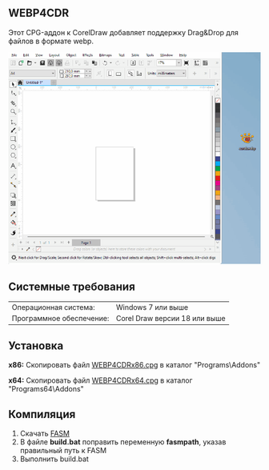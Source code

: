 <h2>WEBP4CDR</h2>
Этот CPG-аддон к CorelDraw добавляет поддержку Drag&Drop для файлов в формате webp.<p>
<p><img src=1.gif><p>
<h2>Системные требования</h2>
<table  style="font-size:100%"><tr><td>Операционная система:<td>Windows 7 или выше
<tr><td>Программное обеспечение:<td>Corel Draw версии 18 или выше</table>
<h2>Установка</h2>
<b>x86:</b>  Скопировать файл <a href=https://github.com/fersatgit/WEBP4CDR/releases/download/v1.0/WEBP4CDRx86.cpg>WEBP4CDRx86.cpg</a> в каталог "Programs\Addons"<p>
<b>x64:</b>  Скопировать файл <a href=https://github.com/fersatgit/WEBP4CDR/releases/download/v1.0/WEBP4CDRx64.cpg>WEBP4CDRx64.cpg</a> в каталог "Programs64\Addons"
<h2>Компиляция</h2><ol>
<li>Скачать <a href=https://flatassembler.net/download.php>FASM</a>
<li>В файле <b>build.bat</b> поправить переменную <b>fasmpath</b>, указав правильный путь к FASM
<li>Выполнить build.bat



